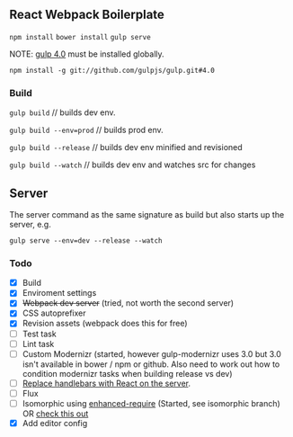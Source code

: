 ## React Webpack Boilerplate

`npm install`
`bower install`
`gulp serve`

NOTE: [gulp 4.0](https://github.com/gulpjs/gulp/tree/4.0) must be installed globally.

`npm install -g git://github.com/gulpjs/gulp.git#4.0`

### Build
`gulp build` // builds dev env.

`gulp build --env=prod` // builds prod env.

`gulp build --release` // builds dev env minified and revisioned

`gulp build --watch` // builds dev env and watches src for changes

## Server
The server command as the same signature as build but also starts up the server, e.g.

`gulp serve --env=dev --release --watch`

### Todo   
- [x] Build
- [x] Enviroment settings
- [x] ~~Webpack dev server~~ (tried, not worth the second server)
- [x] CSS autoprefixer
- [x] Revision assets (webpack does this for free)
- [ ] Test task
- [ ] Lint task
- [ ] Custom Modernizr (started, however gulp-modernizr uses 3.0 but 3.0 isn't available in bower / npm or github. Also need to work out how to condition modernizr tasks when building release vs dev)
- [ ] [Replace handlebars with React on the server](https://github.com/gpbl/isomorphic-react-template/blob/master/server.jsx).
- [ ] Flux
- [ ] Isomorphic using [enhanced-require](https://github.com/webpack/enhanced-require) (Started, see isomorphic branch) OR [check this out](https://github.com/webpack/react-webpack-server-side-example)
- [x] Add editor config
